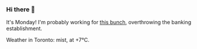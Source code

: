 ### Hi there :wave:

It's Monday! I'm probably working for [this bunch](https://github.com/kohofinancial), overthrowing the banking establishment.

Weather in Toronto: mist, at +7°C.
